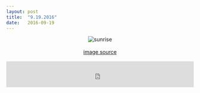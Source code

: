 ```yaml
---
layout: post
title:  "9.19.2016"
date:   2016-09-19
---
```


<center><img src="{{site.baseurl}}/images/9-19-2016-picture.gif" alt="sunrise"></center>

<br>
<center><a href="http://1041uuu.tumblr.com/">image source</a></center>
<br>

 <iframe width="100%" height="70" scrolling="no" frameborder="no" src="https://w.soundcloud.com/player/?url=https%3A//api.soundcloud.com/tracks/240554598&amp;auto_play=false&amp;hide_related=true&amp;show_comments=false&amp;show_user=true&amp;show_reposts=false&amp;visual=false"></iframe>

